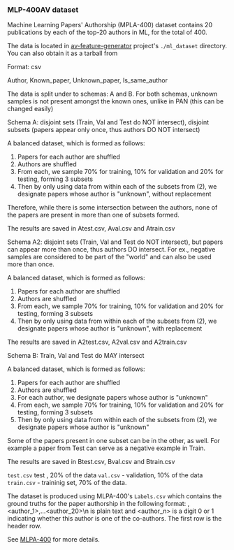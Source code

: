 ### MLP-400AV dataset

Machine Learning Papers' Authorship (MPLA-400) dataset contains 20 publications by each of the top-20 authors in ML, for the total of 400.

The data is located in [av-feature-generator](https://github.com/dainis-boumber/av-feature-generator/tree/master/data/MLP-400AV) project's `./ml_dataset` directory. You can also obtain it as a tarball from

Format: csv

Author, Known_paper, Unknown_paper, Is_same_author

The data is split under to schemas: A and B. For both schemas, unknown samples is not present 
amongst the known ones, unlike in PAN (this can be changed easily)

Schema A: disjoint sets (Train, Val and Test do NOT intersect), disjoint subsets (papers appear only once,
thus authors DO NOT intersect)

A balanced dataset, which is formed as follows:
 1) Papers for each author are shuffled
 2) Authors are shuffled
 3) From each, we sample 70% for training, 10% for validation and 20% for testing, forming 3 subsets
 4) Then by only using data from within each of the subsets from (2), we designate papers whose
   author is "unknown", without replacement
   
 Therefore, while there is some intersection between the authors, none of the papers are present in more
 than one of subsets formed.
 
 The results are saved in Atest.csv, Aval.csv and Atrain.csv
 
Schema A2: disjoint sets (Train, Val and Test do NOT intersect), but papers can appear more than once,
thus authors DO intersect. For ex., negative samples are considered to be part of the "world" and can
also be used more than once.

A balanced dataset, which is formed as follows:
 1) Papers for each author are shuffled
 2) Authors are shuffled
 3) From each, we sample 70% for training, 10% for validation and 20% for testing, forming 3 subsets
 4) Then by only using data from within each of the subsets from (2), we designate papers whose
   author is "unknown", with replacement
 
The results are saved in A2test.csv, A2val.csv and A2train.csv
 
Schema B: Train, Val and Test do MAY intersect

A balanced dataset, which is formed as follows:
 1) Papers for each author are shuffled
 2) Authors are shuffled
 3) For each author, we designate papers whose author is "unknown"
 2) From each, we sample 70% for training, 10% for validation and 20% for testing, forming 3 subsets
 3) Then by only using data from within each of the subsets from (2), we designate papers whose
   author is "unknown"
   
 Some of the papers present in one subset can be in the other, as well. For example a paper from Test
 can serve as a negative example in Train.
 
 
  The results are saved in Btest.csv, Bval.csv and Btrain.csv
   

`test.csv` test , 20% of the data
`val.csv` - validation, 10% of the data
`train.csv` - traininig set, 70% of the data.

The dataset is produced using MLPA-400's
`Labels.csv` which contains the ground truths for the paper authorship in the following format: <filename>,<author_1>,<author2>...<author_20>\n
 <filename> is plain text and <author_n> is a digit 0 or 1 indicating whether this author is one of the co-authors. The first row is the header row.

See [MLPA-400](https://github.com/dainis-boumber/AA_CNN/wiki/MLPA-400-Dataset) for more details.